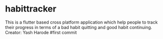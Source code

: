 # habittracker

This is a flutter based cross platform application which help people to track their progress in terms of a bad habit quitting and good habit continuing.
Creator: Yash Harode
#first commit
